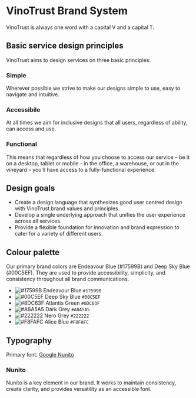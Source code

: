 # VinoTrust Brand System

VinoTrust is always one word with a capital V and a capital T.

## Basic service design principles
VinoTrust aims to design services on three basic principles:

### Simple
Wherever possible we strive to make our designs simple to use, easy to navigate and intuitive.
 
### Accessibile
At all times we aim for inclusive designs that all users, regardless of ability, can access and use.
 
### Functional
This means that regardless of how you choose to access our service – be it on a desktop, tablet or mobile - in the office, a warehouse, or out in the vineyard – you’ll have access to a fully-functional experience.

## Design goals
* Create a design language that synthesizes good user centred design with VinoTrust brand values and principles.
* Develop a single underlying approach that unifies the user experience across all services.
* Provide a flexible foundation for innovation and brand expression to cater for a variety of different users.

## Colour palette

Our primary brand colors are Endeavour Blue (#17599B) and Deep Sky Blue (#00C5EF). They are used to provide accessibility, simplicity, and consistency throughout all brand communications.

* ![#17599B](https://placehold.it/48x15/17599B/000000?text=+) Endeavour Blue `#17599B`
* ![#00C5EF](https://placehold.it/48x15/00C5EF/000000?text=+) Deep Sky Blue `#00C5EF`
* ![#8DC63F](https://placehold.it/48x15/8DC63F/000000?text=+) Atlantis Green `#8DC63F`
* ![#A8A5A5](https://placehold.it/48x15/A8A5A5/000000?text=+) Dark Grey `#A8A5A5`
* ![#222222](https://placehold.it/48x15/222222/000000?text=+) Nero Grey `#222222`
* ![#F8FAFC](https://placehold.it/48x15/F8FAFC/000000?text=+) Alice Blue `#F8FAFC`

## Typography

Primary font: [Google Nunito](https://fonts.google.com/specimen/Nunito)

### Nunito

Nunito is a key element in our brand. It works to maintain consistency, create clarity, and provides versatility as an accessible font.
